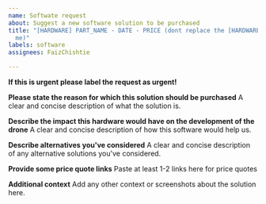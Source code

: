 ```yaml
---
name: Softwate request
about: Suggest a new software solution to be purchased
title: "[HARDWARE] PART_NAME - DATE - PRICE (dont replace the [HARDWARE] but replace
  me)"
labels: software
assignees: FaizChishtie

---
```


**If this is urgent please label the request as urgent!**

**Please state the reason for which this solution should be purchased**
A clear and concise description of what the solution is.

**Describe the impact this hardware would have on the development of the drone**
A clear and concise description of how this software would help us.

**Describe alternatives you've considered**
A clear and concise description of any alternative solutions you've considered.

**Provide some price quote links**
Paste at least 1-2 links here for price quotes

**Additional context**
Add any other context or screenshots about the solution here.
